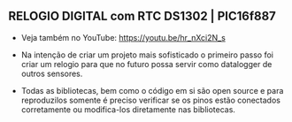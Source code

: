 ## RELOGIO DIGITAL com RTC DS1302 | PIC16f887

- Veja  também no YouTube: https://youtu.be/hr_nXci2N_s

- Na intenção de criar um projeto mais sofisticado o primeiro passo foi criar um relogio para que no futuro possa servir como datalogger de outros sensores.

- Todas as bibliotecas, bem como o código em si são open source e para reproduzilos somente é preciso verificar se os pinos estão conectados corretamente ou modifica-los diretamente nas bibliotecas.

